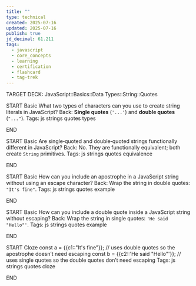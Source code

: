 ```yaml
---
title: ""
type: technical
created: 2025-07-16
updated: 2025-07-16
publish: true
jd_decimal: 61.211
tags:
  - javascript
  - core_concepts
  - learning
  - certification
  - flashcard
  - tag-trek
---
```


TARGET DECK: JavaScript::Basics::Data Types::String::Quotes

START
Basic
What two types of characters can you use to create string literals in JavaScript?
Back: **Single quotes** (`'...'`) and **double quotes** (`"..."`).
Tags: js strings quotes types
<!--ID: 1752714919349-->

END

START
Basic
Are single‑quoted and double‑quoted strings functionally different in JavaScript?
Back: No. They are functionally equivalent; both create `String` primitives.
Tags: js strings quotes equivalence
<!--ID: 1752714919351-->

END

START
Basic
How can you include an apostrophe in a JavaScript string without using an escape character?
Back: Wrap the string in double quotes: <code>"It's fine"</code>.
Tags: js strings quotes example
<!--ID: 1752714919352-->

END

START
Basic
How can you include a double quote inside a JavaScript string without escaping?
Back: Wrap the string in single quotes: <code>'He said "Hello"'</code>.
Tags: js strings quotes example
<!--ID: 1752714919353-->

END

START
Cloze
const a = {{c1::"It's fine"}}; // uses double quotes so the apostrophe doesn’t need escaping
const b = {{c2::'He said "Hello"'}}; // uses single quotes so the double quotes don’t need escaping
Tags: js strings quotes cloze
<!--ID: 1752714919354-->

END

